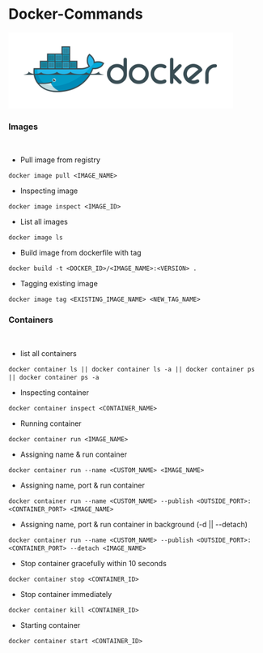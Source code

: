 # Docker-Commands

<img src="docker.png" height="150" alt="">

### Images

<br />

* Pull image from registry
```
docker image pull <IMAGE_NAME>
```

* Inspecting image
```
docker image inspect <IMAGE_ID>
```

* List all images
```
docker image ls
```

* Build image from dockerfile with tag 
```
docker build -t <DOCKER_ID>/<IMAGE_NAME>:<VERSION> .
```

* Tagging existing image
```
docker image tag <EXISTING_IMAGE_NAME> <NEW_TAG_NAME>
```


### Containers

<br />

* list all containers
```
docker container ls || docker container ls -a || docker container ps || docker container ps -a
```

* Inspecting container
```
docker container inspect <CONTAINER_NAME>
```

* Running container
```
docker container run <IMAGE_NAME>
```

* Assigning name & run container
```
docker container run --name <CUSTOM_NAME> <IMAGE_NAME>
```

* Assigning name, port & run container
```
docker container run --name <CUSTOM_NAME> --publish <OUTSIDE_PORT>:<CONTAINER_PORT> <IMAGE_NAME>
```

* Assigning name, port & run container in background (-d || --detach)
```
docker container run --name <CUSTOM_NAME> --publish <OUTSIDE_PORT>:<CONTAINER_PORT> --detach <IMAGE_NAME>
```

* Stop container gracefully within 10 seconds
```
docker container stop <CONTAINER_ID>
```

* Stop container immediately
```
docker container kill <CONTAINER_ID>
```

* Starting container
```
docker container start <CONTAINER_ID>
```
